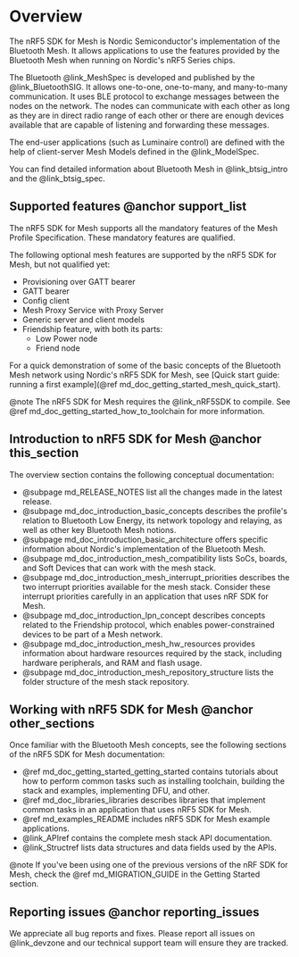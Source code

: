 # Overview

The nRF5 SDK for Mesh is Nordic Semiconductor's implementation of the Bluetooth Mesh. It allows
applications to use the features provided by the Bluetooth Mesh when running on Nordic's
nRF5 Series chips.

The Bluetooth @link_MeshSpec is developed and published by the
@link_BluetoothSIG. It allows one-to-one, one-to-many, and many-to-many
communication. It uses BLE protocol to exchange messages between the nodes on the network.
The nodes can communicate with each other as long as they are in direct
radio range of each other or there are enough devices available that are
capable of listening and forwarding these messages.

The end-user applications (such as Luminaire control) are defined with the help
of client-server Mesh Models defined in the @link_ModelSpec.

You can find detailed information about Bluetooth Mesh in @link_btsig_intro and the @link_btsig_spec.

## Supported features @anchor support_list

The nRF5 SDK for Mesh supports all the mandatory features of the Mesh Profile Specification.
These mandatory features are qualified.

The following optional mesh features are supported by the nRF5 SDK for Mesh,
but not qualified yet:
- Provisioning over GATT bearer
- GATT bearer
- Config client
- Mesh Proxy Service with Proxy Server
- Generic server and client models
- Friendship feature, with both its parts:
    - Low Power node
    - Friend node

For a quick demonstration of some of the basic concepts of the Bluetooth Mesh
network using Nordic's nRF5 SDK for Mesh, see [Quick start guide: running a first example](@ref md_doc_getting_started_mesh_quick_start).

@note
The nRF5 SDK for Mesh requires the @link_nRF5SDK
to compile. See @ref md_doc_getting_started_how_to_toolchain for more information.

## Introduction to nRF5 SDK for Mesh @anchor this_section

The overview section contains the following conceptual documentation:
  - @subpage md_RELEASE_NOTES list all the changes made in the latest release.
  - @subpage md_doc_introduction_basic_concepts describes the profile's relation to Bluetooth Low Energy, its network topology and relaying, as well as other key Bluetooth Mesh notions.
  - @subpage md_doc_introduction_basic_architecture offers specific information about Nordic's implementation of the Bluetooth Mesh.
  - @subpage md_doc_introduction_mesh_compatibility lists SoCs, boards, and Soft Devices that can work with the mesh stack.
  - @subpage md_doc_introduction_mesh_interrupt_priorities describes the two interrupt priorities available for the mesh stack. Consider these interrupt priorities carefully in an application that uses nRF SDK for Mesh.
  - @subpage md_doc_introduction_lpn_concept describes concepts related to the Friendship protocol, which enables power-constrained devices to be part of a Mesh network.
  - @subpage md_doc_introduction_mesh_hw_resources provides information about hardware resources required by the stack, including hardware peripherals, and RAM and flash usage.
  - @subpage md_doc_introduction_mesh_repository_structure lists the folder structure of the mesh stack repository.

## Working with nRF5 SDK for Mesh @anchor other_sections

Once familiar with the Bluetooth Mesh concepts, see the following sections of the nRF5 SDK for Mesh documentation:
  - @ref md_doc_getting_started_getting_started contains tutorials about how to perform common tasks
  such as installing toolchain, building the stack and examples, implementing DFU, and other.
  - @ref md_doc_libraries_libraries describes libraries that implement common tasks in an application that uses nRF5 SDK for Mesh.
  - @ref md_examples_README includes nRF5 SDK for Mesh example applications.
  - @link_APIref contains the complete mesh stack API documentation.
  - @link_Structref lists data structures and data fields used by the APIs.

@note
If you've been using one of the previous versions of the nRF SDK for Mesh, check the @ref md_MIGRATION_GUIDE in the Getting Started section.

## Reporting issues @anchor reporting_issues

We appreciate all bug reports and fixes. Please report all issues on 
@link_devzone and our technical support team will ensure they are tracked.
